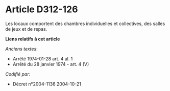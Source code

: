 # Article D312-126

Les locaux comportent des chambres individuelles et collectives, des salles de jeux et de repas.

**Liens relatifs à cet article**

_Anciens textes_:

  - Arrêté 1974-01-28 art. 4 al. 1
  - Arrêté du 28 janvier 1974 - art. 4 (V)

_Codifié par_:

  - Décret n°2004-1136 2004-10-21

